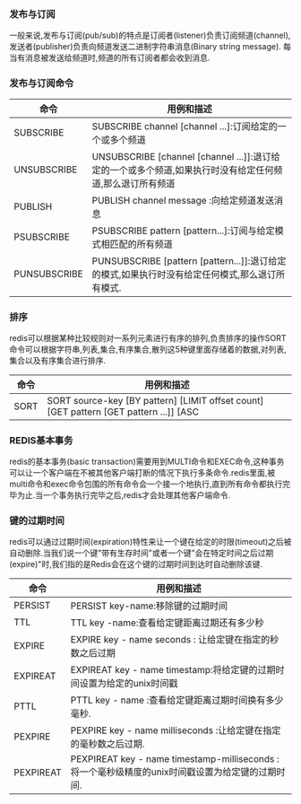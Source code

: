 

### 发布与订阅

一般来说,发布与订阅(pub/sub)的特点是订阅者(listener)负责订阅频道(channel),发送者(publisher)负责向频道发送二进制字符串消息(Binary string message). 每当有消息被发送给频道时,频道的所有订阅者都会收到消息.

### 发布与订阅命令

命令 | 用例和描述
--- | --- |
SUBSCRIBE | SUBSCRIBE channel [channel ...]:订阅给定的一个或多个频道
UNSUBSCRIBE | UNSUBSCRIBE [channel [channel ...]]:退订给定的一个或多个频道,如果执行时没有给定任何频道,那么退订所有频道
PUBLISH | PUBLISH channel message :向给定频道发送消息
PSUBSCRIBE |PSUBSCRIBE pattern [pattern...]:订阅与给定模式相匹配的所有频道
PUNSUBSCRIBE | PUNSUBSCRIBE [pattern [pattern...]]:退订给定的模式,如果执行时没有给定任何模式,那么退订所有模式.

### 排序

redis可以根据某种比较规则对一系列元素进行有序的排列,负责排序的操作SORT命令可以根据字符串,列表,集合,有序集合,散列这5种键里面存储着的数据,对列表,集合以及有序集合进行排序.

命令 | 用例和描述
--- | --- |
SORT | SORT source-key [BY pattern] [LIMIT offset count] [GET pattern [GET pattern ...]] [ASC|DESC] [ALPHA] [STORE dest-key]:根据给定的选项,对输入列表,集合或者有序集合进行排序,然后返回或者存储排序的结果.

### REDIS基本事务

redis的基本事务(basic transaction)需要用到MULTI命令和EXEC命令,这种事务可以让一个客户端在不被其他客户端打断的情况下执行多条命令.redis里面,被multi命令和exec命令包围的所有命令会一个接一个地执行,直到所有命令都执行完毕为止.当一个事务执行完毕之后,redis才会处理其他客户端命令.

### 键的过期时间

redis可以通过过期时间(expiration)特性来让一个键在给定的时限(timeout)之后被自动删除.当我们说一个键"带有生存时间"或者一个键"会在特定时间之后过期(expire)"时,我们指的是Redis会在这个键的过期时间到达时自动删除该键.

命令 | 用例和描述
--- | --- |
PERSIST | PERSIST key-name:移除键的过期时间
TTL | TTL key -name:查看给定键距离过期还有多少秒
EXPIRE | EXPIRE key - name seconds : 让给定键在指定的秒数之后过期
EXPIREAT | EXPIREAT key - name timestamp:将给定键的过期时间设置为给定的unix时间戳
PTTL | PTTL key - name :查看给定键距离过期时间换有多少毫秒.
PEXPIRE | PEXPIRE key - name milliseconds :让给定键在指定的毫秒数之后过期.
PEXPIREAT | PEXPIREAT key - name timestamp-milliseconds :将一个毫秒级精度的unix时间戳设置为给定键的过期时间.